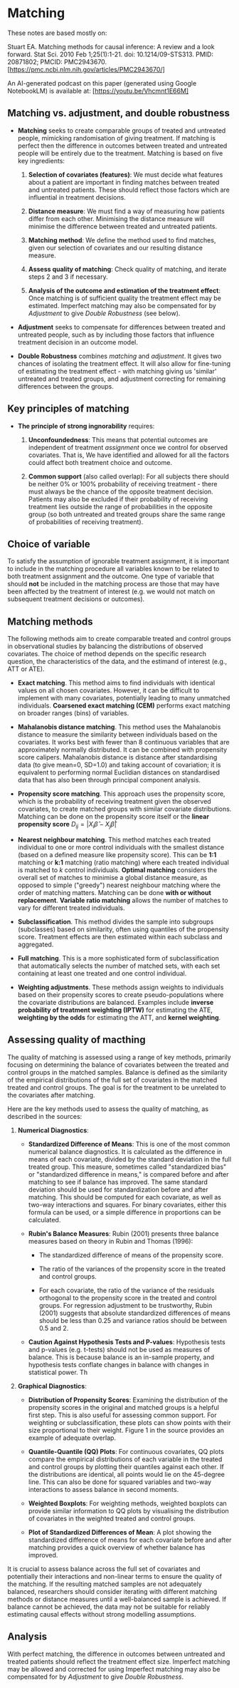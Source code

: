 # Matching

These notes are based mostly on:

Stuart EA. Matching methods for causal inference: A review and a look forward. Stat Sci. 2010 Feb 1;25(1):1-21. doi: 10.1214/09-STS313. PMID: 20871802; PMCID: PMC2943670. [https://pmc.ncbi.nlm.nih.gov/articles/PMC2943670/]

An AI-generated podcast on this paper (generated using Google NotebookLM) is available at: [https://youtu.be/Vhcmnt1E66M]

## Matching vs. adjustment, and double robustness

* **Matching** seeks to create comparable groups of treated and untreated people, mimicking randomisation of giving treatment. If matching is perfect then the difference in outcomes between treated and untreated people will be entirely due to the treatment. Matching is based on five key ingredients:

    1. **Selection of covariates (features)**: We must decide what features about a patient are important in finding matches between treated and untreated patients. These should reflect those factors which are influential in treatment decisions.
    
    2. **Distance measure**: We must find a way of measuring how patients differ from each other. Minimising the distance measure will minimise the difference between treated and untreated patients.
    
    3. **Matching method**: We define the method used to find matches, given our selection of covariates and our resulting distance measure.
    
    4. **Assess quality of matching**: Check quality of matching, and iterate steps 2 and 3 if necessary.
    
    5. **Analysis of the outcome and estimation of the treatment effect**: Once matching is of sufficient quality the treatment effect may be estimated. Imperfect matching may also be compensated for by *Adjustment* to give *Double Robustness* (see below).

* **Adjustment** seeks to compensate for differences between treated and untreated people, such as by including those factors that influence treatment decision in an outcome model. 

* **Double Robustness** combines *matching* and *adjustment*. It gives two chances of isolating the treatment effect. It will also allow for fine-tuning of estimating the treatment effect - with matching giving us 'similar' untreated and treated groups, and adjustment correcting for remaining differences between the groups.


## Key principles of matching

* **The principle of strong ingnorability** requires:

    1. **Unconfoundedness**: This means that potential outcomes are independent of treatment *assignment* once we control for observed covariates. That is, We have identified and allowed for all the factors could affect both treatment choice and outcome.
    
    2. **Common support** (also called overlap): For all subjects there should be neither 0% or 100% probability of receiving treatment - there must always be the chance of the opposite treatment decision. Patients may also be excluded if their probability of receiving treatment lies outside the range of probabilities in the opposite group (so both untreated and treated groups share the same range of probabilities of receiving treatment).


## Choice of variable

To satisfy the assumption of ignorable treatment assignment, it is important to include in the matching procedure all variables known to be related to both treatment assignment and the outcome. One type of variable that should **not** be included in the matching process are those that may have been affected by the treatment of interest (e.g. we would not match on subsequent treatment decisions or outcomes).


## Matching methods

The following methods aim to create comparable treated and control groups in observational studies by balancing the distributions of observed covariates. The choice of method depends on the specific research question, the characteristics of the data, and the estimand of interest (e.g., ATT or ATE).

* **Exact matching**. This method aims to find individuals with identical values on all chosen covariates. However, it can be difficult to implement with many covariates, potentially leading to many unmatched individuals. **Coarsened exact matching (CEM)** performs exact matching on broader ranges (bins) of variables.

* **Mahalanobis distance matching**. This method uses the Mahalanobis distance to measure the similarity between individuals based on the covariates. It works best with fewer than 8 continuous variables that are approximately normally distributed. It can be combined with propensity score calipers. Mahalanobis distance is distance after standardising data (to give mean=0, SD=1.0) and taking account of covariation; it is equivalent to performing normal Euclidian distances on standardised data that has also been through principal component analysis.

* **Propensity score matching**. This approach uses the propensity score, which is the probability of receiving treatment given the observed covariates, to create matched groups with similar covariate distributions. Matching can be done on the propensity score itself or the **linear propensity score** $D_{ij} = |X_i\hat{\beta} - X_j\hat{\beta}|$

* **Nearest neighbour matching**. This method matches each treated individual to one or more control individuals with the smallest distance (based on a defined measure like propensity score). This can be **1:1** matching or **k:1** matching (ratio matching) where each treated individual is matched to *k* control individuals. **Optimal matching** considers the overall set of matches to minimise a global distance measure, as opposed to simple ("greedy") nearest neighbour matching where the order of matching matters. Matching can be done **with or without replacement**. **Variable ratio matching** allows the number of matches to vary for different treated individuals.

* **Subclassification**. This method divides the sample into subgroups (subclasses) based on similarity, often using quantiles of the propensity score. Treatment effects are then estimated within each subclass and aggregated.

* **Full matching**. This is a more sophisticated form of subclassification that automatically selects the number of matched sets, with each set containing at least one treated and one control individual.

* **Weighting adjustments**. These methods assign weights to individuals based on their propensity scores to create pseudo-populations where the covariate distributions are balanced. Examples include **inverse probability of treatment weighting (IPTW)** for estimating the ATE, **weighting by the odds** for estimating the ATT, and **kernel weighting**.

## Assessing quality of macthing

The quality of matching is assessed using a range of key methods, primarily focusing on determining the balance of covariates between the treated and control groups in the matched samples. Balance is defined as the similarity of the empirical distributions of the full set of covariates in the matched treated and control groups. The goal is for the treatment to be unrelated to the covariates after matching.

Here are the key methods used to assess the quality of matching, as described in the sources:

1. **Numerical Diagnostics**:

    * **Standardized Difference of Means**: This is one of the most common numerical balance diagnostics. It is calculated as the difference in means of each covariate, divided by the standard deviation in the full treated group. This measure, sometimes called "standardized bias" or "standardized difference in means," is compared before and after matching to see if balance has improved. The same standard deviation should be used for standardization before and after matching. This should be computed for each covariate, as well as two-way interactions and squares. For binary covariates, either this formula can be used, or a simple difference in proportions can be calculated.

    * **Rubin's Balance Measures**: Rubin (2001) presents three balance measures based on theory in Rubin and Thomas (1996):
    
        * The standardized difference of means of the propensity score.
        
        * The ratio of the variances of the propensity score in the treated and control groups.
        
        * For each covariate, the ratio of the variance of the residuals orthogonal to the propensity score in the treated and control groups. For regression adjustment to be trustworthy, Rubin (2001) suggests that absolute standardized differences of means should be less than 0.25 and variance ratios should be between 0.5 and 2.
        
    * **Caution Against Hypothesis Tests and P-values**: Hypothesis tests and p-values (e.g. t-tests) should not be used as measures of balance. This is because balance is an in-sample property, and hypothesis tests conflate changes in balance with changes in statistical power. Th
    
2. **Graphical Diagnostics**:

    * **Distribution of Propensity Scores**: Examining the distribution of the propensity scores in the original and matched groups is a helpful first step. This is also useful for assessing common support. For weighting or subclassification, these plots can show points with their size proportional to their weight. Figure 1 in the source provides an example of adequate overlap.

    * **Quantile-Quantile (QQ) Plots**: For continuous covariates, QQ plots compare the empirical distributions of each variable in the treated and control groups by plotting their quantiles against each other. If the distributions are identical, all points would lie on the 45-degree line. This can also be done for squared variables and two-way interactions to assess balance in second moments.
    
    * **Weighted Boxplots**: For weighting methods, weighted boxplots can provide similar information to QQ plots by visualising the distribution of covariates in the weighted treated and control groups.
    
    * **Plot of Standardized Differences of Mean**: A plot showing the standardized difference of means for each covariate before and after matching provides a quick overview of whether balance has improved. 

It is crucial to assess balance across the full set of covariates and potentially their interactions and non-linear terms to ensure the quality of the matching. If the resulting matched samples are not adequately balanced, researchers should consider iterating with different matching methods or distance measures until a well-balanced sample is achieved. If balance cannot be achieved, the data may not be suitable for reliably estimating causal effects without strong modelling assumptions.

## Analysis

With perfect matching, the difference in outcomes between untreated and treated patients should reflect the treatment effect size. Imperfect matching may be allowed and corrected for using Imperfect matching may also be compensated for by *Adjustment* to give *Double Robustness*.




